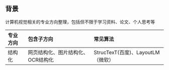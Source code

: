 ## 背景

计算机视觉相关的专业方向整理，包括但不限于学习资料、论文、个人思考等

| 专业方向 | 包含子方向 | 常见算法 | 
| :------- | :-------- | :---------- | 
| 结构化 | 网页结构化、图片结构化、OCR结构化 | StrucTexT(百度)、LayoutLM（微软）





